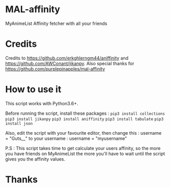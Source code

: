 # MAL-affinity
MyAnimeList Affinity fetcher with all your friends


# Credits 
Credits to https://github.com/erkghlerngm44/aniffinity and https://github.com/AWConant/jikanpy.
Also special thanks for https://github.com/purplepinapples/mal-affinity


# How to use it 
This script works with Python3.6+.

Before running the script, install these packages :
`pip3 install collections`
`pip3 install jikanpy`
`pip3 install aniffinity`
`pip3 install tabulate`
`pip3 install json`

Also, edit the script with your favourite editor, then change this : 
username = "Guts__"
to your username :
username = "myusername"

P.S : This script takes time to get calculate your users affinity, so the more you have friends on MyAnimeList the more you'll have to wait until the script gives you the affinity values.

# Thanks 
